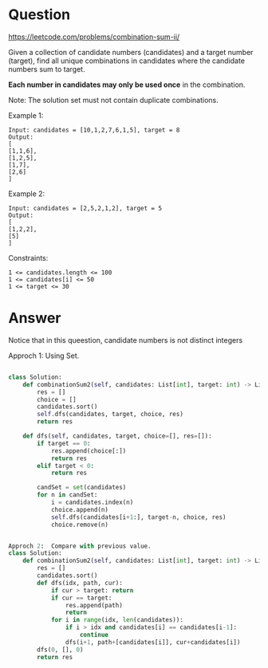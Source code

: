 Question
=======

https://leetcode.com/problems/combination-sum-ii/


Given a collection of candidate numbers (candidates) and a target number (target), find all unique combinations in candidates where the candidate numbers sum to target.

**Each number in candidates may only be used once** in the combination.

Note: The solution set must not contain duplicate combinations.



Example 1:

```
Input: candidates = [10,1,2,7,6,1,5], target = 8
Output:
[
[1,1,6],
[1,2,5],
[1,7],
[2,6]
]
```

Example 2:

```
Input: candidates = [2,5,2,1,2], target = 5
Output:
[
[1,2,2],
[5]
]
```

Constraints:

```
1 <= candidates.length <= 100
1 <= candidates[i] <= 50
1 <= target <= 30
```

Answer
======

Notice that in this queestion, candidate numbers is not distinct integers


Approch 1:  Using Set.
```python

class Solution:
    def combinationSum2(self, candidates: List[int], target: int) -> List[List[int]]:
        res = []
        choice = []
        candidates.sort()
        self.dfs(candidates, target, choice, res)
        return res

    def dfs(self, candidates, target, choice=[], res=[]):
        if target == 0:
            res.append(choice[:])
            return res
        elif target < 0:
            return res

        candSet = set(candidates)
        for n in candSet:
            i = candidates.index(n)
            choice.append(n)
            self.dfs(candidates[i+1:], target-n, choice, res)
            choice.remove(n)

```

```python

Approch 2:  Compare with previous value.
class Solution:
    def combinationSum2(self, candidates: List[int], target: int) -> List[List[int]]:
        res = []
        candidates.sort()
        def dfs(idx, path, cur):
            if cur > target: return
            if cur == target:
                res.append(path)
                return
            for i in range(idx, len(candidates)):
                if i > idx and candidates[i] == candidates[i-1]:
                    continue
                dfs(i+1, path+[candidates[i]], cur+candidates[i])
        dfs(0, [], 0)
        return res
```